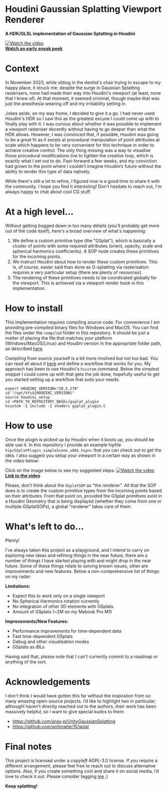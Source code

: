 # Houdini Gaussian Splatting Viewport Renderer
**A HDK/GLSL implementation of Gaussian Splatting in Houdini**

[![Watch the video](https://i.vimeocdn.com/video/1851733134-68364e97e7700b64d42eb89669d26a56027175614256171f47b983ad7da5fa4f-d?f=webp)](https://vimeo.com/945995885)  
[**Watch an early sneak peek**](https://vimeo.com/945995885)

# Context

In November 2023, while sitting in the dentist's chair trying to escape to my happy place, it struck me: despite the surge in Gaussian Splatting rasterisers, none had made their way into Houdini's viewport (at least, none that I knew of). At that moment, it seemed criminal, though maybe that was just the anesthesia wearing off and my irritability setting in.

Jokes aside, on my way home, I decided to give it a go. I had never used Houdini's HDK so I saw this as the greatest excuse I could come up with to finally play with it. I was curious about whether it was possible to implement a viewport rasteriser decently without having to go deeper than what the HDK allows. However, I was convinced that, if possible, Houdini was going to be a great fit as it excels at procedural manipulation of point attributes at scale which happens to be very convenient for this technique in order to achieve creative control. The only thing missing was a way to visualise those procedural modifications live to tighten the creative loop, which is exactly what I set out to do. Fast-forward a few weeks, and my conviction had grown to the point where I couldn’t imagine Houdini’s future without the ability to render this type of data natively.

While there's still a lot to refine, I figured now is a good time to share it with the community. I hope you find it interesting! Don't hesitate to reach out, I'm always happy to chat about cool CG stuff.


# At a high level...

Without getting bogged down in too many details (you'll probably get more out of the code itself), here's a broad overview of what's happening:

1) We define a custom primitive type (the "GSplat"), which is basically a cluster of points with some required attributes (orient, opacity, scale and spherical harmonics coefficients). A SOP node creates these primitives for the incoming points.
2)  We instruct Houdini about how to render these custom primitives. This is, of course, easier said than done as G-splatting via rasterisation requires a very particular setup (there are plenty of resources).
3) The rendering of these primitives needs to be coordinated globally for the viewport. This is achieved via a viewport render hook in this implementation.


# How to install

This implementation requires compiling source code. For convenience I am providing pre-compiled binary files for Windows and MacOS. You can find the files under the `compiled` folder in this repository. It should be just a matter of placing the file that matches your platform (Windows/MacOS/Linux) and Houdini version in the appropriate folder path, as described [here](https://www.sidefx.com/docs/hdk/_h_d_k__intro__creating_plugins.html).

Compiling from source yourself is a bit more involved but not too bad. You can read all about it [here](https://www.sidefx.com/docs/hdk/_h_d_k__intro__compiling.html) and define a workflow that works for you. My approach has been to use Houdini's `hcustom` command. Below the simplest snippet I could come up with that gets the job done, hopefully useful to get you started setting up a workflow that suits your needs.

```
export HOUDINI_VERSION="20.5.278"
cd "/opt/hfs${HOUDINI_VERSION}"
source houdini_setup
cd <PATH_TO_REPOSITORY_BASE>/gsplat_plugin
hcustom -I include -I shaders gsplat_plugin.C
```

# How to use

Once the plugin is picked up by Houdini when it boots up, you should be able use it. In this repository I provide an example hipfile `hip/GSplatPlugin_simpleScene_v001.hipnc` that you can check out to get the idea. I also suggest you setup your viewport in a certain way as shown in the video below:

Click on the image below to see my suggested steps:
[![Watch the video](https://i.vimeocdn.com/video/1917607128-7eb702c79bfda91c3f2cc8efe005038f15c23b8fee5802ee197f949a5256d280-d?f=webp)](https://vimeo.com/1001396463)  
[**Link to the video**](https://vimeo.com/1001396463)

Please, don't think about the `GSplatSOP` as "the renderer". All that the SOP does is to create the custom primitive types from the incoming points based on their attributes. From that point on, provided the GSplat primitives exist in a Houdini Geometry that is being displayed (whether they come from one or multiple GSplatSOPs), a global "renderer" takes care of them.

# What's left to do...

Plenty!

I've always taken this project as a playground, and I intend to carry on exploring new ideas and refining things in the near future, there are a number of things I have started playing with and might drop in the near future. Some of these things relate to solving known issues, other are improvements and new features. Below a non-comprehensive list of things on my radar:

**Limitations:**
- Expect this to work only on a single viewport
- No Spherical Harmonics rotation currently
- No integration of other 3D elements with GSplats
- Amount of GSplats (~2M on my Mabook Pro M1)

**Improvements/New Features:**
- Performance improvements for time-dependent data
- Fast time-dependent GSplats
- Debug and other visualisation modes
- GSplats as IBLs

Having said that, please note that I can’t currently commit to a roadmap or anything of the sort.

# Acknowledgements
I don't think I would have gotten this far without the inspiration from so many amazing open-source projects. I’d like to highlight two in particular; althoughI haven’t directly reached out to the authors, their work has been massively helpful, so I want to give special kudos to them:

- https://github.com/aras-p/UnityGaussianSplatting
- https://github.com/antimatter15/splat

# Final notes
This project is licensed under a _copyleft_ AGPL-3.0 license. If you require a different arrangement, please feel free to reach out to discuss alternative options.
Also, if you create something cool and share it on social media, I’d love to check it out. Please consider tagging [me](https://www.linkedin.com/in/rubendz/) ;)


**Keep splatting!** 

